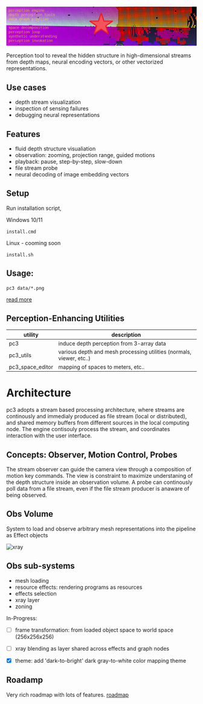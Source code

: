 ![perc3ption](/docs/perc_vision.png)


Perception tool to reveal the hidden structure in high-dimensional streams from depth maps, neural encoding vectors, or other vectorized representations. 

## Use cases 
* depth stream visualization
* inspection of sensing failures 
* debugging neural representations

## Features
* fluid depth structure visualiation
* observation: zooming, projection range, guided motions
* playback: pause, step-by-step, slow-down
* file stream probe
* neural decoding of image embedding vectors 

## Setup
Run installation script,

Windows 10/11
```
install.cmd
```

Linux - cooming soon
```
install.sh
```


## Usage:
```
pc3 data/*.png
```
[read more](./docs/readme_pc3_gpu.md)

## Perception-Enhancing Utilities
| utility      | description  | 
| ------------ | ------------ |
| pc3              | induce depth perception from 3-array data |
| pc3_utils        | various depth and mesh processing utilities (normals, viewer, etc..) |
| pc3_space_editor | mapping of spaces to meters, etc.. |


# Architecture
pc3 adopts a stream based processing architecture, where streams are continously and immedialy produced as file stream (local or distributed), and shared memory buffers from different sources in the local computing node. The engine contisouly process the stream, and coordinates interaction with the user interface. 

## Concepts: Observer, Motion Control, Probes  
The stream observer can guide the camera view through a composition of motion key commands. The view is constraint to maximize understaning of the depth structure inside an observation volume. A probe can continously poll data from a file stream, even if the file stream producer is anaware of being observed. 

## Obs Volume
System to load and observe arbitrary mesh representations into the pipeline as Effect objects

![xray](https://user-images.githubusercontent.com/10095423/103164670-27641f80-47c3-11eb-93bc-e81bda8b871d.png)
## Obs sub-systems
* mesh loading
* resource effects: rendering programs as resources
* effects selection
*  xray layer
* zoning

In-Progress:
- [ ] frame transformation: from loaded object space to world space (256x256x256)
- [ ] xray blending as layer shared across effects and graph nodes
- [x] theme: add 'dark-to-bright' dark gray-to-white color mapping theme


## Roadamp
Very rich roadmap with lots of features.
[roadmap](/docs/roadmap.md)





